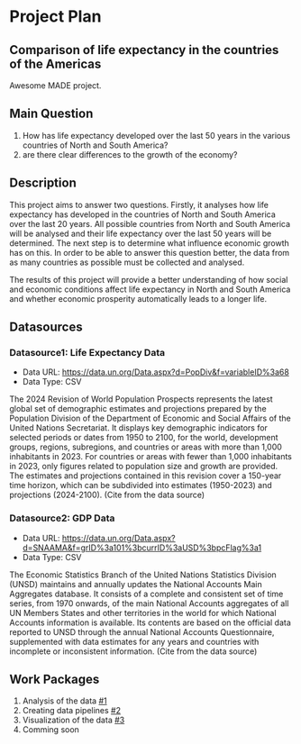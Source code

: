 # Project Plan

## Comparison of life expectancy in the countries of the Americas

Awesome MADE project.

## Main Question

1. How has life expectancy developed over the last 50 years in the various countries of North and South America?
2. are there clear differences to the growth of the economy?

## Description

This project aims to answer two questions. 
Firstly, it analyses how life expectancy has developed in the countries of North and South America over the last 20 years. 
All possible countries from North and South America will be analysed and their life expectancy over the last 50 years will be determined. The next step is to determine what influence economic growth has on this. In order to be able to answer this question better, the data from as many countries as possible must be collected and analysed. 

The results of this project will provide a better understanding of how social and economic conditions affect life expectancy in North and South America and whether economic prosperity automatically leads to a longer life.

## Datasources

### Datasource1: Life Expectancy Data
* Data URL: https://data.un.org/Data.aspx?d=PopDiv&f=variableID%3a68
* Data Type: CSV

The 2024 Revision of World Population Prospects represents the latest global set of demographic estimates and projections prepared by the Population Division of the Department of Economic and Social Affairs of the United Nations Secretariat. It displays key demographic indicators for selected periods or dates from 1950 to 2100, for the world, development groups, regions, subregions, and countries or areas with more than 1,000 inhabitants in 2023. For countries or areas with fewer than 1,000 inhabitants in 2023, only figures related to population size and growth are provided. The estimates and projections contained in this revision cover a 150-year time horizon, which can be subdivided into estimates (1950-2023) and projections (2024-2100).
(Cite from the data source)

### Datasource2: GDP Data
* Data URL: https://data.un.org/Data.aspx?d=SNAAMA&f=grID%3a101%3bcurrID%3aUSD%3bpcFlag%3a1
* Data Type: CSV

The Economic Statistics Branch of the United Nations Statistics Division (UNSD) maintains and annually updates the National Accounts Main Aggregates database. It consists of a complete and consistent set of time series, from 1970 onwards, of the main National Accounts aggregates of all UN Members States and other territories in the world for which National Accounts information is available. Its contents are based on the official data reported to UNSD through the annual National Accounts Questionnaire, supplemented with data estimates for any years and countries with incomplete or inconsistent information.
(Cite from the data source)

## Work Packages

1. Analysis of the data [#1][i1]
2. Creating data pipelines [#2][i2]
3. Visualization of the data [#3][i3]
4. Comming soon

[i1]: https://github.com/fi51wate/made/issues/1
[i2]: https://github.com/fi51wate/made/issues/2
[i3]: https://github.com/fi51wate/made/issues/3